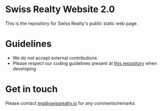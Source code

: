 # Swiss Realty Website 2.0
This is the repository for Swiss Realty's public static web page.

# Guidelines
* We do not accept external contributions
* Please respect our coding guidelines present at [this repository](https://github.com/swissrealty/dev-guidelines) when developing

# Get in touch
Please contact mg@swissrealty.io for any comments/remarks
